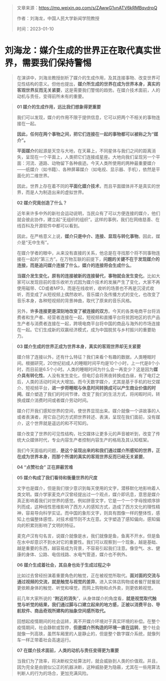 > 文章来源：https://mp.weixin.qq.com/s/ZAwwG1vnATV6kRMBqvdrpQ
>
> 作者：刘海龙，中国人民大学新闻学院教授
>
> 时间：2023-01-10

# 刘海龙：媒介生成的世界正在取代真实世界，需要我们保持警惕

> 在演讲中，刘海龙教授剖析了媒介的生成作用，及其连接事物、改变世界可见性结构的意义。但他也提出，**媒介所生成的世界在成为世界本身，真实的客观世界反而无关紧要**，这是需要我们警惕的趋势。在媒介技术面前，人的动机与责任，变得前所未有的重要。

> **01 媒介的生成作用，远比我们想象得更重要**
>
> 我们可以发现，媒介的作用不限于提供信息，它可以把两个不相关的事物连接在一起。
>
> **因此，任何在两个事物之间，把它们连接在一起的事物都可以被称之为“媒介”。**
>
> **平面媒介**的起源是天空与大地，在天幕上，不同星体与我们之间的距离消失，呈现在一个平面上，人类把它们连接成星座。大地向我们呈现另一个平面：河流、道路、动物留下各种痕迹。今天人类所使用的两种最重要媒介——纸媒介（如书籍）、各种屏幕媒介（如电视、显示器、手机），依然是平面化的二维世界。
>
> 因此，世界上存在着不同的**平面化媒介技术**，而且平面媒体并不是真实的世界，而是人为制造出来的虚拟世界。

> **02 媒介究竟创造了什么？**
>
> 近年来许多中外的新社会运动说明，当民众有了可以方便连接的媒介，他们就会彼此协作，建立起“无组织的组织”。这样的事例，我们在网络慈善、在线百科及开源软件中都可以看到。
>
> 因此，在严格意义上说，**媒介只是中介、连接、显现与转化事物**。因此，媒介是“无中生有”。
>
> 在媒介学者的眼中，从来没有直接的关系，他总是在寻找那个将不同事物连接在一起的“第三方”。在万物互联的前提下，**问题的关键不在于发现媒介的连接，而是追问媒介连接了什么，媒介的连接将会生成什么**。
>
> **当媒介发生变化，原有的连接被新的连接替代，事物就会发生变化**。比如大家可以发现目前的音乐收听方式因为媒介技术的发展产生了变化，大家不再使用磁带、CD或者MP3，而是在线收听，收听的场景也不再是沉浸式收听，而变成了从短视频上偶然收听。音乐媒介及传播方式的变化，也改变了音乐本身，各种短视频的背景神曲，取代了原来的音乐风格。
>
> 另外，**许多连接更是深刻地改变了被连接的双方**。今天的各类电商平台将消费者和生产者、经营者连接在一起，短视频和直播平台将贫困地区的农产品生产者与消费者连接在一起，跨境电商平台将中国的商品与海外的市场连接在一起。它们生成新的双赢经济模式，成为中国脱贫与乡村振兴的重要助力。

> **03 媒介生成的世界正成为世界本身，真实的客观世界却无关紧要**
>
> 媒介除了连接以外，还有什么特征？我们来看个有趣的数据，人类睡眠时间。根据研究，20世纪初成人的睡眠时间平均是10个小时，上一代是8个小时，而目前是6.5个小时。人类的睡眠时间为什么会一再变少？这是因为**媒介具有转化性**。人没有发生变化，但电灯会将黑夜转换成白昼，有了电灯之后，人类的活动时间大大增加。而今天数字媒介，尤其是基于手机的社交媒介、短视频平台，**进一步将睡眠与休息时间转换成可以产生商业价值的时间**。媒介塑造了我们的时间节律，改变了我们的生活方式，将闲暇时间，转换成媒介消费时间或者媒介劳动时间。
>
> 媒介打开我们感知世界的空间，使世界显现出来。媒介就像一个讲故事的人或者表演者，用它自己的方式把世界转述、表演，呈现在我们面前，没有媒介，这个世界就是遥远的和不可知的。
>
> 媒介改变了世界的可见性结构，社交媒体让更多元的声音被听到，改变了传统大众媒体时代，专业内容生产者控制内容生产的格局及其认知框架。
>
> 我们今天面临的问题，**是这个呈现出来的和我们通过媒介所感知的世界，正在成为世界本身，而那个所谓的真实的客观世界反而已经无关紧要**。

> **04  “点赞社会” 正在屏蔽苦难**

> **05 媒介构成了我们看待和衡量世界的尺度**
>
> 文字也是媒介，但是我们很少意识到每天使用的文字，潜移默化地影响着人类文明。媒介学家麦克卢汉曾经提出过一个观点，媒介即讯息，意思是媒介真正影响着我们对世界的感觉。例如拼音文字，它是一个一个字母按顺序排列而成，这种线性思维影响了西方人的感知方式，造成了西方文化的理性精神，容易导向科学实证。而中国的象形文字，则具有图像一样的整体性，感知上也偏整体感悟，对技术细节则不太在意。文字塑造了感知偏向，感知偏向的积累则影响了文明的特征。
>
> 麦克卢汉有句名言，说媒介就像是水，我们就像是鱼，鱼离不开水，但是鱼在水中却意识不到水对它的重要性。我们可以观察到一个现象，越是基础、越是重要的东西，越容易成为背景，不容易引起我们注意。像空气、水、健康的身体、公路、电信线路、水电气管道，媒介也不例外。

> **06 媒介生成着社会，其自身也处于生成过程之中**
>
> 比如过去曾经扮演着重要角色的触觉，正在被视觉所取代。**面对面的交流与通过视频的交流，就是触觉与视觉的差异**。进入实体店购物或者餐厅就餐就更依赖身体的触觉、听觉和嗅觉，而网上购物和点外卖，则更依赖视觉。
>
> 前几年大家所说的 “**附近的消失**”，从身体媒介的角度看，**就是视觉取代触觉与听觉的结果，我们通过脚与口建立起来的地方感，正被以消费平台、导航软件、商品奇观所建构的抽象空间感所取代。**
>
> 回想起疫情期间的社会运转，离不开媒介环境对于真实环境的补偿。在整个疫情期间，社会静默或暂停，**但是媒介所构造的环境一直在运转**。整个社会就像一列高铁，虽然车厢里的人是静止的，但是整个数字媒介系统，就像列车一样正带着社会高速运行。

> **07 在媒介技术面前，人类的动机与责任变得更为重要**
>
> 当我们为了效率，将决断权交给算法时，就会威胁到人类的价值观。并且，因为完全是由貌似公正的机器决断，这种威胁更为隐蔽，尤其在一些用算法判断人的行为的场合，更加充满风险。